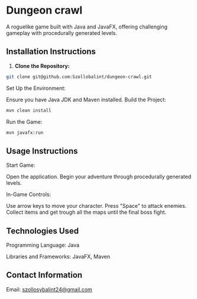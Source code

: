 # Dungeon crawl

A roguelike game built with Java and JavaFX, offering challenging gameplay with procedurally generated levels.

## Installation Instructions
1. **Clone the Repository:**
```bash
git clone git@github.com:Szollobalint/dungeon-crawl.git
```
   
Set Up the Environment:

Ensure you have Java JDK and Maven installed.
Build the Project:

```bash
mvn clean install
```
Run the Game:

```bash
mvn javafx:run
```

## Usage Instructions

Start Game:

Open the application.
Begin your adventure through procedurally generated levels.

In-Game Controls:

Use arrow keys to move your character.
Press "Space" to attack enemies.
Collect items and get trough all the maps until the final boss fight.

## Technologies Used
Programming Language: Java

Libraries and Frameworks: JavaFX, Maven


## Contact Information

Email: szollosybalint24@gmail.com
